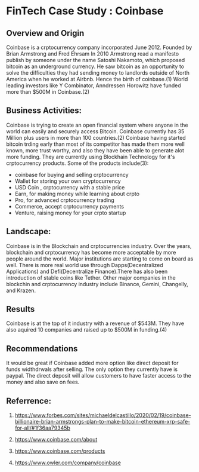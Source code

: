 # FinTech Case Study : Coinbase

## Overview and Origin

Coinbase is a crptocurrency company incorporated June 2012. Founded by Brian Armstrong and Fred Ehrsam
In 2010 Armstrong read a manifesto publish by someone under the name Satoshi Nakamoto, which proposed bitcoin as an underground currency. He saw bitcoin as an opportunity to solve the difficulties they had sending money to landlords outside of North America when he worked at Airbnb. Hence the birth  of coinbase.(1) World leading investors like Y Combinator, Anndressen Horowitz have funded more than $500M in Coinbase.(2)
 
## Business Activities:

Coinbase is trying to create an open financial system where anyone in the world can easily and securely access Bitcoin. Coinbase currently has 35 Million plus users in more than 100 countries.(2) Coinbase having started bitcoin trding early than most of its competitor has made them more well known, more trust worthy, and also they have been able to generate alot more funding.
They are currently using Blockhain Technology for it's crptocurrency products. Some of the products include(3):
* coinbase for buying and selling crptocurrency
* Wallet for storing your own cryptocurrency
* USD Coin , crptocurrency with a stable price
* Earn, for making money while learning about crpto
* Pro, for advanced crptocurrency trading
* Commerce, accept crptocurrency payments
* Venture, raising money for your crpto startup

## Landscape:

Coinbase is in the Blockchain and crptocurrencies industry. Over the years, blockchain and crptocurrency has become more acceptable by more people around the world. Major institutions are starting to come on board as well. There is more real world use through Dapps(Decentralized Applications) and Defi(Decentralize Finance).There has also been introduction of stable coins like Tether. Other major companies in the blockchin and crptocurrency industry include Binance, Gemini, Changelly, and Krazen.

## Results

Coinbase is at the top of it industry with a revenue of $543M. They have also aquired 10 companies  and raised up to $500M in funding.(4)


## Recommendations

It would be great if Coinbase added more option like direct deposit for funds widthdrwals after selling. The only option they currently have is paypal. The direct deposit will allow customers to have faster access to the money and also save on fees. 

## Referrence:

1. https://www.forbes.com/sites/michaeldelcastillo/2020/02/19/coinbase-billionaire-brian-armstrongs-plan-to-make-bitcoin-ethereum-xrp-safe-for-all/#1f36aa79345b

2. https://www.coinbase.com/about
3. https://www.coinbase.com/products
4. https://www.owler.com/company/coinbase
